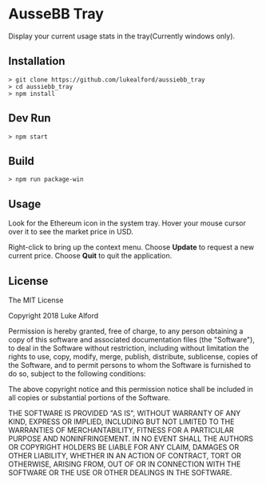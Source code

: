 # AusseBB Tray

Display your current usage stats in the tray(Currently windows only).

## Installation

    > git clone https://github.com/lukealford/aussiebb_tray
    > cd aussiebb_tray
    > npm install

## Dev Run

    > npm start

## Build

    > npm run package-win

## Usage

Look for the Ethereum icon in the system tray. Hover your mouse cursor over it to see the market price in USD.

Right-click to bring up the context menu. Choose **Update** to request a new current price. Choose **Quit** to quit the application.

## License

The MIT License

Copyright 2018 Luke Alford

Permission is hereby granted, free of charge, to any person obtaining a copy of this software and associated documentation files (the "Software"), to deal in the Software without restriction, including without limitation the rights to use, copy, modify, merge, publish, distribute, sublicense, copies of the Software, and to permit persons to whom the Software is furnished to do so, subject to the following conditions:

The above copyright notice and this permission notice shall be included in all copies or substantial portions of the Software.

THE SOFTWARE IS PROVIDED "AS IS", WITHOUT WARRANTY OF ANY KIND, EXPRESS OR IMPLIED, INCLUDING BUT NOT LIMITED TO THE WARRANTIES OF MERCHANTABILITY, FITNESS FOR A PARTICULAR PURPOSE AND NONINFRINGEMENT. IN NO EVENT SHALL THE AUTHORS OR COPYRIGHT HOLDERS BE LIABLE FOR ANY CLAIM, DAMAGES OR OTHER LIABILITY, WHETHER IN AN ACTION OF CONTRACT, TORT OR OTHERWISE, ARISING FROM, OUT OF OR IN CONNECTION WITH THE SOFTWARE OR THE USE OR OTHER DEALINGS IN THE SOFTWARE.
